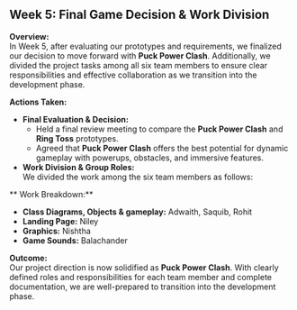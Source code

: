 ## Week 5: Final Game Decision & Work Division

**Overview:**  
In Week 5, after evaluating our prototypes and requirements, we finalized our decision to move forward with **Puck Power Clash**. Additionally, we divided the project tasks among all six team members to ensure clear responsibilities and effective collaboration as we transition into the development phase.

**Actions Taken:**  
- **Final Evaluation & Decision:**  
  - Held a final review meeting to compare the **Puck Power Clash** and **Ring Toss** prototypes.  
  - Agreed that **Puck Power Clash** offers the best potential for dynamic gameplay with powerups, obstacles, and immersive features.
- **Work Division & Group Roles:**  
  We divided the work among the six team members as follows:

** Work Breakdown:**  
- **Class Diagrams, Objects & gameplay:** Adwaith, Saquib, Rohit
- **Landing Page:** Niley  
- **Graphics:** Nishtha  
- **Game Sounds:** Balachander

**Outcome:**  
Our project direction is now solidified as **Puck Power Clash**. With clearly defined roles and responsibilities for each team member and complete documentation, we are well-prepared to transition into the development phase.
